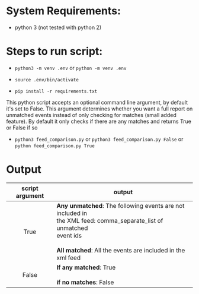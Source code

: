 # System Requirements:

- python 3 (not tested with python 2)


# Steps to run script:

- ```python3 -m venv .env``` or ```python -m venv .env```

- ```source .env/bin/activate```
- ```pip install -r requirements.txt```

This python script accepts an optional command line argument, by default it's set to False. This argument determines whether you want a full report on unmatched events instead of only checking for matches (small added feature). By default it only checks if there are any matches and returns True or False if so
- ```python3 feed_comparison.py``` or ```python3 feed_comparison.py False``` or ```python feed_comparison.py True```


# Output

| script argument | output                                                             |
|:-----------------:|------------------------------------------------------------------|
|True             | **Any unmatched**: The following events are not included in<br>the XML feed: comma_separate_list of unmatched<br>event ids<br><br>**All matched**: All the events are included in the xml feed|
|      False      | **If any matched**: True<br><br>**if no matches**: False                    |